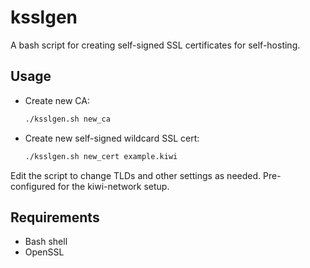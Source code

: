 # ksslgen

A bash script for creating self-signed SSL certificates for self-hosting.

## Usage

- Create new CA:
  ```bash
  ./ksslgen.sh new_ca
  ```
- Create new self-signed wildcard SSL cert:
  ```bash
  ./ksslgen.sh new_cert example.kiwi
  ```

Edit the script to change TLDs and other settings as needed. Pre-configured for the kiwi-network setup.

## Requirements
- Bash shell
- OpenSSL
